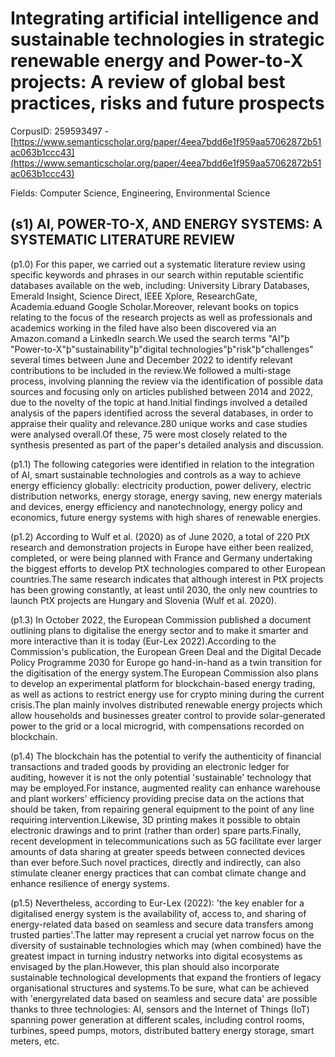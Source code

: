 # Integrating artificial intelligence and sustainable technologies in strategic renewable energy and Power-to-X projects: A review of global best practices, risks and future prospects

CorpusID: 259593497 - [https://www.semanticscholar.org/paper/4eea7bdd6e1f959aa57062872b51ac063b1ccc43](https://www.semanticscholar.org/paper/4eea7bdd6e1f959aa57062872b51ac063b1ccc43)

Fields: Computer Science, Engineering, Environmental Science

## (s1) AI, POWER-TO-X, AND ENERGY SYSTEMS: A SYSTEMATIC LITERATURE REVIEW
(p1.0) For this paper, we carried out a systematic literature review using specific keywords and phrases in our search within reputable scientific databases available on the web, including: University Library Databases, Emerald Insight, Science Direct, IEEE Xplore, ResearchGate, Academia.eduand Google Scholar.Moreover, relevant books on topics relating to the focus of the research projects as well as professionals and academics working in the filed have also been discovered via an Amazon.comand a LinkedIn search.We used the search terms "AI"þ "Power-to-X"þ"sustainability"þ"digital technologies"þ"risk"þ"challenges" several times between June and December 2022 to identify relevant contributions to be included in the review.We followed a multi-stage process, involving planning the review via the identification of possible data sources and focusing only on articles published between 2014 and 2022, due to the novelty of the topic at hand.Initial findings involved a detailed analysis of the papers identified across the several databases, in order to appraise their quality and relevance.280 unique works and case studies were analysed overall.Of these, 75 were most closely related to the synthesis presented as part of the paper's detailed analysis and discussion.

(p1.1) The following categories were identified in relation to the integration of AI, smart sustainable technologies and controls as a way to achieve energy efficiency globally: electricity production, power delivery, electric distribution networks, energy storage, energy saving, new energy materials and devices, energy efficiency and nanotechnology, energy policy and economics, future energy systems with high shares of renewable energies.

(p1.2) According to Wulf et al. (2020) as of June 2020, a total of 220 PtX research and demonstration projects in Europe have either been realized, completed, or were being planned with France and Germany undertaking the biggest efforts to develop PtX technologies compared to other European countries.The same research indicates that although interest in PtX projects has been growing constantly, at least until 2030, the only new countries to launch PtX projects are Hungary and Slovenia (Wulf et al. 2020).

(p1.3) In October 2022, the European Commission published a document outlining plans to digitalise the energy sector and to make it smarter and more interactive than it is today (Eur-Lex 2022).According to the Commission's publication, the European Green Deal and the Digital Decade Policy Programme 2030 for Europe go hand-in-hand as a twin transition for the digitisation of the energy system.The European Commission also plans to develop an experimental platform for blockchain-based energy trading, as well as actions to restrict energy use for crypto mining during the current crisis.The plan mainly involves distributed renewable energy projects which allow households and businesses greater control to provide solar-generated power to the grid or a local microgrid, with compensations recorded on blockchain.

(p1.4) The blockchain has the potential to verify the authenticity of financial transactions and traded goods by providing an electronic ledger for auditing, however it is not the only potential 'sustainable' technology that may be employed.For instance, augmented reality can enhance warehouse and plant workers' efficiency providing precise data on the actions that should be taken, from repairing general equipment to the point of any line requiring intervention.Likewise, 3D printing makes it possible to obtain electronic drawings and to print (rather than order) spare parts.Finally, recent development in telecommunications such as 5G facilitate ever larger amounts of data sharing at greater speeds between connected devices than ever before.Such novel practices, directly and indirectly, can also stimulate cleaner energy practices that can combat climate change and enhance resilience of energy systems.

(p1.5) Nevertheless, according to Eur-Lex (2022): 'the key enabler for a digitalised energy system is the availability of, access to, and sharing of energy-related data based on seamless and secure data transfers among trusted parties'.The latter may represent a crucial yet narrow focus on the diversity of sustainable technologies which may (when combined) have the greatest impact in turning industry networks into digital ecosystems as envisaged by the plan.However, this plan should also incorporate sustainable technological developments that expand the frontiers of legacy organisational structures and systems.To be sure, what can be achieved with 'energyrelated data based on seamless and secure data' are possible thanks to three technologies: AI, sensors and the Internet of Things (IoT) spanning power generation at different scales, including control rooms, turbines, speed pumps, motors, distributed battery energy storage, smart meters, etc.
